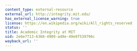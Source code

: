 ```yaml
---
content_type: external-resource
external_url: http://integrity.mit.edu/
has_external_license_warning: true
license: https://en.wikipedia.org/wiki/All_rights_reserved
status: ''
title: Academic Integrity at MIT
uid: 2e6e7713-6368-4909-ad8e-49e9f539796c
wayback_url: ''
---
```

